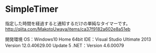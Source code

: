 # SimpleTimer
指定した時間を経過すると通知するだけの単純なタイマーです。
http://qiita.com/MakotoUwaya/items/ca37f9182a602e8a51eb

開発環境
  OS：Windows10 Home 64bit
  IDE：Visual Studio Ultimate 2013 Version 12.0.40629.00 Update 5
  .NET：Version 4.6.00079
